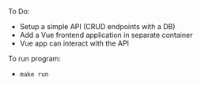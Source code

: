 To Do:
- Setup a simple API (CRUD endpoints with a DB)
- Add a Vue frontend application in separate container
- Vue app can interact with the API

To run program:
- `make run`